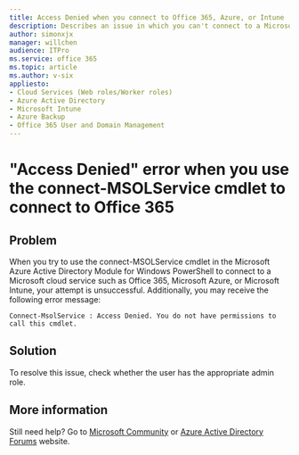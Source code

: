 ```yaml
---
title: Access Denied when you connect to Office 365, Azure, or Intune
description: Describes an issue in which you can't connect to a Microsoft cloud service such as Office 365, Azure, or Microsoft Intune by using the connect-MSOLService cmdlet in the Azure Active Directory Module for Windows PowerShell.
author: simonxjx
manager: willchen
audience: ITPro
ms.service: office 365
ms.topic: article
ms.author: v-six
appliesto:
- Cloud Services (Web roles/Worker roles) 
- Azure Active Directory 
- Microsoft Intune 
- Azure Backup 
- Office 365 User and Domain Management
---
```


# "Access Denied" error when you use the connect-MSOLService cmdlet to connect to Office 365

## Problem 

When you try to use the connect-MSOLService cmdlet in the Microsoft Azure Active Directory Module for Windows PowerShell to connect to a Microsoft cloud service such as Office 365, Microsoft Azure, or Microsoft Intune, your attempt is unsuccessful. Additionally, you may receive the following error message:

```asciidoc
Connect-MsolService : Access Denied. You do not have permissions to call this cmdlet.
```

## Solution 

To resolve this issue, check whether the user has the appropriate admin role.

## More information 

Still need help? Go to [Microsoft Community](https://answers.microsoft.com/) or [Azure Active Directory Forums](https://social.msdn.microsoft.com/forums/azure/home?forum=windowsazuread) website.